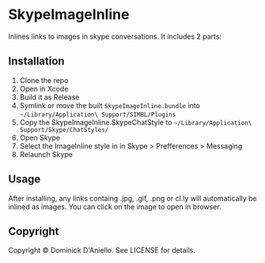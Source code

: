 # SkypeImageInline

Inlines links to images in skype conversations. It includes 2 parts:

[SIMBL plugin]: http://www.culater.net/software/SIMBL/SIMBL.php

## Installation

1. Clone the repo
2. Open in Xcode
3. Build it as Release
4. Symlink or move the built `SkypeImageInline.bundle` into `~/Library/Application\ Support/SIMBL/Plugins`
5. Copy the SkypeImageInline.SkypeChatStyle to `~/Library/Application\ Support/Skype/ChatStyles/`
6. Open Skype
7. Select the ImageInline style in in Skype > Prefferences > Messaging
6. Relaunch Skype

## Usage

After installing, any links containg .jpg, .gif, .png or cl.ly will automatically be inlined as images. You can click on the image to open in browser.

## Copyright

Copyright &copy; Dominick D'Aniello. See LICENSE for details.